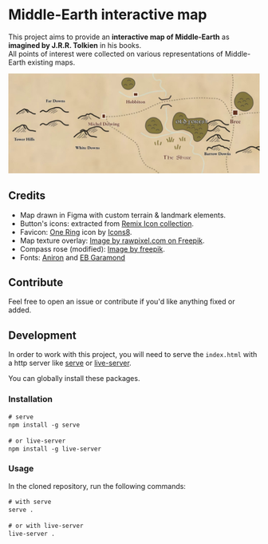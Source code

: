 # Middle-Earth interactive map

This project aims to provide an **interactive map of Middle-Earth** as **imagined by J.R.R. Tolkien** in his books.  
All points of interest were collected on various representations of Middle-Earth existing maps.

![Middle-Earth interactive map](./assets/images/preview.jpg)

## Credits

- Map drawn in Figma with custom terrain & landmark elements.
- Button's icons: extracted from [Remix Icon collection](https://remixicon.com/).
- Favicon: [One Ring](https://icons8.com/icon/20169/one-ring) icon by [Icons8](https://icons8.com).
- Map texture overlay: [Image by rawpixel.com on Freepik](https://www.freepik.com/free-ai-image/wooden-floor-background_4100933.htm#fromView=keyword&page=1&position=0&uuid=cb06f3fd-0006-4ddd-93a7-8622848f46be&query=Old+Map+Texture).
- Compass rose (modified): [Image by freepik](https://www.freepik.com/free-vector/hand-drawn-map-compass-background_1582142.htm#fromView=search&page=1&position=23&uuid=90506e90-3cbb-4891-bf73-4316a0f28b13&query=compass+rose).
- Fonts: [Aniron](https://www.dafont.com/aniron.font) and [EB Garamond](https://fonts.google.com/specimen/EB+Garamond)

## Contribute

Feel free to open an issue or contribute if you'd like anything fixed or added.

## Development

In order to work with this project, you will need to serve the `index.html` with a http server like [serve](https://www.npmjs.com/package/serve) or [live-server](https://www.npmjs.com/package/live-server).

You can globally install these packages.

### Installation

```shell
# serve
npm install -g serve

# or live-server
npm install -g live-server
```

### Usage

In the cloned repository, run the following commands:

```shell
# with serve
serve .

# or with live-server
live-server .
```
